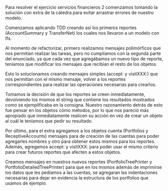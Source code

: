 Para resolver el ejercicio servicios financieros 2 comenzamos tomando la solución con extra de la cátedra para evitar arrastrar errores de nuestro modelo.

Comenzamos aplicando TDD creando así los primeros reportes (AccountSummary y TransferNet) los cuales nos llevaron a un modelo con Ifs. 

Al momento de refactorizar, primero realizamos mensajes polimórficos que nos permitían realizar las tareas, pero no cumplíamos con la segunda parte del enunciado, ya que cada vez que agregábamos un nuevo tipo de reporte, teníamos que modificar los mensajes que recibían el resto de los objetos.

Esto lo solucionamos creando mensajes simples (accept: y visitXXX:) que nos permitían con el mismo mensaje, volver a los reportes correspondientes para realizar las operaciones necesarias para crearlos.

Tomamos la decisión de que los reportes se creen inmediatamente, devolviendo los mismos el string que contiene los resultados mostrados como se ejemplificaba en la consigna. Nuestro razonamiento detrás de esto fue pensar en los objetos cómo métodos, por lo que nos pareció más apropiado que inmediatamente realicen su acción en vez de crear un objeto al cuál le teníamos que pedir su resultado.

Por último, para el extra agregamos a los objetos cuenta (Portfolios y ReceptiveAccounts) mensajes para de creación de las cuentas para poder agregarles nombres y otro para obtener estos mismos para los reportes. Además, agregamos accept: y visitXXX: para poder usar el mismo criterio para crear futuros reportes que afecten a estos objetos.

Creamos mensajes en nuestros nuevos reportes (PortfolioTreePrinter y PortfolioDetailedTreePrinter) para que en los mismos además de imprimirse los datos que les pedíamos a las cuentas, se agregaran las indentaciones necesarias para dejar en evidencia la estructura de los portfolios que usamos de ejemplo.
